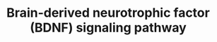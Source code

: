 ---
annotations:
- id: PW:0000572
  parent: signaling pathway
  type: Pathway Ontology
  value: brain-derived neurotrophic factor signaling pathway
authors:
- NetPath
- MaintBot
- Christine Chichester
- Egonw
- Zari
- Evelo
- Mkutmon
- Khanspers
- Eweitz
citedin:
- link: PMC5681904
  title: A Review of Pathway-Based Analysis Tools That Visualize Genetic Variants
    (2017)
- link: PMC3889250
  title: A network map of BDNF/TRKB and BDNF/p75NTR signaling system (2013)
description: Brain-derived neurotrophic factor (BDNF) is a neurotrophin essential
  for growth, differentiation, plasticity, and survival of neurons. BDNF is also required
  for processes such as energy metabolism, behavior, mental health, learning, memory,
  stress, pain and apoptosis. BDNF is implicated in various neuronal disorders such
  as Alzheimer's disease, Huntington's disease, depression, and bipolar disorder.  BDNF
  binds to tyrosine kinase receptor known as tropomyosin-related kinase B (TrkB).
  It also binds with low affinity to p75 neurotrophin receptor (p75NTR). BDNF and
  its receptors are expressed throughout the central and peripheral nervous system.  BDNF
  signaling is elicited when it dimerizes and binds to TrkB, resulting in the receptor
  dimerization and autophosphorylation. The activation of the receptor results in
  its interaction with molecules such as Shp2, Shc and PLC-gamma. These molecules
  further interact and modify their downstream targets leading to various neuronal
  processes. BDNF activates the signaling cascades such as PLC/PKC, PI3K/Akt, Ras/Erk,
  AMPK/ACC and NFκB pathways. BDNF through PLC/PKC pathway leads to release of intracellular
  calcium and regulation of synaptic plasticity. It also maintains synaptic plasticity
  through cAMP/PKA signaling. Activation of PI3K/Akt pathway through BDNF/TrkB interaction
  inhibits cell apoptosis by decreasing the expression of BIM. However, BDNF/p75NTR
  interaction activates JNK through TRAF6, which leads to apoptosis. Activation of
  JNK3 also leads to proteolytic cleavage of the p75NTR by TACE. PI3K/Akt also leads
  to activation of mTOR pathway and subsequently protein synthesis. Ras/Erk signaling
  is involved in cell proliferation, differentiation and protection of neurons. BDNF
  also leads to neuronal survival through Erk5/Mef pathway. Phosphorylation of synapsin
  by Erk1/2 leads to neurotransmitter release. BDNF signaling leads to nitric oxide
  production through NFκB pathway. BDNF induces neurite outgrowth through activation
  of JAK/STAT, Rac, and Cdc42 pathways. BDNF enhances oxidation of fat through AMPK
  mediated inhibition of ACC. It also plays role in microtubule assembly through inhibition
  of GSK3-beta. It leads to oxidative neuronal necrosis through activation of NCF
  molecules. BDNF also regulates the surface expression of AMPA and NMDA receptors.
  BDNF also regulates the expression of genes leading to processes such as differentiation
  of dendrites and calcification of cementoblast-like cells.  Proteins on this pathway
  have targeted assays available via the [https://assays.cancer.gov/available_assays?wp_id=WP2380
  CPTAC Assay Portal]
last-edited: 2021-12-24
ndex: b9627595-8b64-11eb-9e72-0ac135e8bacf
organisms:
- Homo sapiens
redirect_from:
- /index.php/Pathway:WP2380
- /instance/WP2380
- /instance/WP2380_rr120727
revision: r120727
schema-jsonld:
- '@context': https://schema.org/
  '@id': https://wikipathways.github.io/pathways/WP2380.html
  '@type': Dataset
  creator:
    '@type': Organization
    name: WikiPathways
  description: Brain-derived neurotrophic factor (BDNF) is a neurotrophin essential
    for growth, differentiation, plasticity, and survival of neurons. BDNF is also
    required for processes such as energy metabolism, behavior, mental health, learning,
    memory, stress, pain and apoptosis. BDNF is implicated in various neuronal disorders
    such as Alzheimer's disease, Huntington's disease, depression, and bipolar disorder.  BDNF
    binds to tyrosine kinase receptor known as tropomyosin-related kinase B (TrkB).
    It also binds with low affinity to p75 neurotrophin receptor (p75NTR). BDNF and
    its receptors are expressed throughout the central and peripheral nervous system.  BDNF
    signaling is elicited when it dimerizes and binds to TrkB, resulting in the receptor
    dimerization and autophosphorylation. The activation of the receptor results in
    its interaction with molecules such as Shp2, Shc and PLC-gamma. These molecules
    further interact and modify their downstream targets leading to various neuronal
    processes. BDNF activates the signaling cascades such as PLC/PKC, PI3K/Akt, Ras/Erk,
    AMPK/ACC and NFκB pathways. BDNF through PLC/PKC pathway leads to release of intracellular
    calcium and regulation of synaptic plasticity. It also maintains synaptic plasticity
    through cAMP/PKA signaling. Activation of PI3K/Akt pathway through BDNF/TrkB interaction
    inhibits cell apoptosis by decreasing the expression of BIM. However, BDNF/p75NTR
    interaction activates JNK through TRAF6, which leads to apoptosis. Activation
    of JNK3 also leads to proteolytic cleavage of the p75NTR by TACE. PI3K/Akt also
    leads to activation of mTOR pathway and subsequently protein synthesis. Ras/Erk
    signaling is involved in cell proliferation, differentiation and protection of
    neurons. BDNF also leads to neuronal survival through Erk5/Mef pathway. Phosphorylation
    of synapsin by Erk1/2 leads to neurotransmitter release. BDNF signaling leads
    to nitric oxide production through NFκB pathway. BDNF induces neurite outgrowth
    through activation of JAK/STAT, Rac, and Cdc42 pathways. BDNF enhances oxidation
    of fat through AMPK mediated inhibition of ACC. It also plays role in microtubule
    assembly through inhibition of GSK3-beta. It leads to oxidative neuronal necrosis
    through activation of NCF molecules. BDNF also regulates the surface expression
    of AMPA and NMDA receptors. BDNF also regulates the expression of genes leading
    to processes such as differentiation of dendrites and calcification of cementoblast-like
    cells.  Proteins on this pathway have targeted assays available via the [https://assays.cancer.gov/available_assays?wp_id=WP2380
    CPTAC Assay Portal]
  keywords:
  - ACACB
  - ADAM17
  - AKT1
  - APC
  - BAD
  - BDNF
  - CAMK1
  - CAMK2
  - CAMK4
  - CASP3
  - CDC42
  - CDH2
  - CDK5
  - CDK5R1
  - CDKL5
  - CEBPB
  - CFL1
  - CNR1
  - CREB1
  - CRTC1
  - CSNK2A1
  - CTNNB1
  - CYFIP1
  - DAG
  - DLG1
  - DOCK3
  - DOK5
  - DPYSL2
  - EEF2
  - EIF2S1
  - EIF2S2
  - EIF4E
  - EIF4EBP1
  - ELK1
  - FOXO3
  - FRS2
  - FRS3
  - FYN
  - GABRB3
  - GNB2L1
  - GRB2
  - GRIA1
  - GRIA2
  - GRIA3
  - GRIN1
  - GRIN2B
  - GRIP1
  - GSK3B
  - HRAS
  - IGF2BP1
  - IKK1
  - IKK2
  - IP3
  - IRS1
  - IRS2
  - IkkG
  - JAK2
  - JUN
  - KCNA3
  - KCNN2
  - KIDINS220
  - KSR1
  - LINGO1
  - MAP2K1
  - MAP2K2
  - MAP2K5
  - MAP3K1
  - MAP3K2
  - MAPK1
  - MAPK10
  - MAPK14
  - MAPK3
  - MAPK7
  - MAPK8
  - MAPK9
  - MAPT
  - MARCKS
  - MEF2A
  - MEF2C
  - MTOR
  - NCAM1
  - NCF1
  - NCF2
  - NCK1
  - NCK2
  - NFATC4
  - NFKB1
  - NFKBIA
  - NGF
  - NGFR
  - NSF
  - NTF3
  - NTRK1
  - NTRK2
  - NTRK3
  - PDPK1
  - PIK3CA
  - PIK3R1
  - PIK3R2
  - PIP2
  - PIP3
  - PLCG1
  - PPP2CA
  - PRKAA1
  - PRKAA2
  - PRKCD
  - PTK2B
  - PTPN11
  - PTPRF
  - RAB3A
  - RAC1
  - RAF1
  - RANBP9
  - RAP1A
  - RASGRF1
  - RELA
  - RHOG
  - RPS6
  - RPS6KA1
  - RPS6KA3
  - RPS6KA5
  - RPS6KB1
  - SH2B
  - SH2B2
  - SHC1
  - SHC2
  - SHC3
  - SHC4
  - SIRPA
  - SORT1
  - SQSTM1
  - SRC
  - STAT1
  - STAT3
  - STAT5A
  - STAT5B
  - SYN1
  - TIAM1
  - TRAF6
  - TSC2
  - VAV2
  - VAV3
  - YBX1
  - cAMP
  license: CC0
  name: Brain-derived neurotrophic factor (BDNF) signaling pathway
seo: CreativeWork
title: Brain-derived neurotrophic factor (BDNF) signaling pathway
wpid: WP2380
---